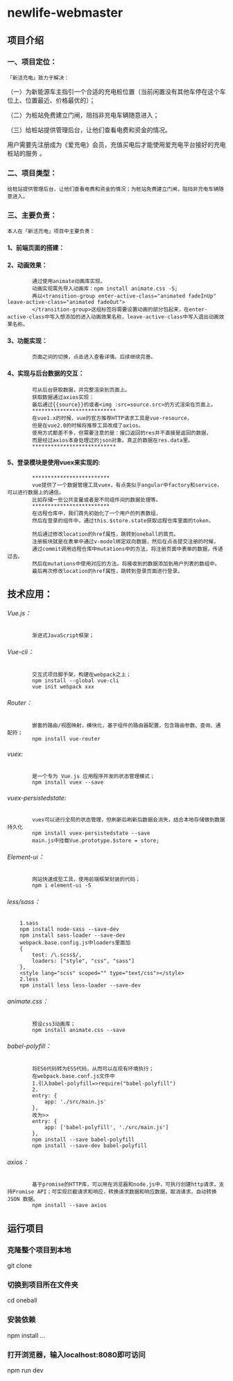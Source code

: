 # newlife-webmaster

##  项目介绍
### 一、项目定位：
	「新活充电」致力于解决：

（一）为新能源车主指引一个合适的充电桩位置（当前闲置没有其他车停在这个车位上、位置最近、价格最优的）；

（二）为桩站免费建立门闸，阻挡非充电车辆随意进入；

（三）给桩站提供管理后台，让他们查看电费和资金的情况。

用户需要先注册成为《爱充电》会员，充值买电后才能使用爱充电平台接好的充电桩站的服务 。
### 二、项目类型：
    给桩站提供管理后台，让他们查看电费和资金的情况；为桩站免费建立门闸，阻挡非充电车辆随意进入。
### 三、主要负责：
    本人在「新活充电」项目中主要负责：
####    1、前端页面的搭建：
			 
####    2、动画效果：
			通过使用animate动画库实现。
            动画实现需先导入动画库：npm install animate.css -S;
            再以<transition-group enter-active-class="animated fadeInUp" leave-active-class="animated fadeOut">
            </transition-group>这组标签将需要设置动画的部分包起来，在enter-active-class中写入想添加的进入动画效果名称，leave-active-class中写入退出动画效果名称。
####    3、功能实现：
			页面之间的切换，点击进入查看详情。后续继续完善。
####    4、实现与后台数据的交互：
			可从后台获取数据，并完整渲染到页面上。
            获取数据通过axios实现：
            最后通过{{source}}的或者<img :src=source.src>的方式渲染在页面上。
			***************************
			在vue1.x的时候，vue的官方推荐HTTP请求工具是vue-resource，
			但是在vue2.0的时候将推荐工具改成了axios。
			使用方式都差不多，但需要注意的是：接口返回的res并不直接是返回的数据，
			而是经过axios本身处理过的json对象。真正的数据在res.data里。
			***************************
####	5、登录模块是使用vuex来实现的:
			*************************
			vue提供了一个数据管理工具vuex，有点类似于angular中factory和service，可以进行数据上的通信。
			比如存储一些公共变量或者是不同组件间的数据处理等。
			*************************
			在远程仓库中，我们首先初始化了一个用户的列表数组，
			然后在登录的组件中，通过this.$store.state获取远程仓库里面的token，
			
			然后通过修改location的href属性，跳转到oneball的首页。
			注册板块就是在表单中通过v-model绑定双向数据，然后在点击提交注册的时候，
			通过commit调用远程仓库中mutations中的方法，将注册页面中表单的数据，传递过去。
			然后在mutations中使用对应的方法。将接收到的数据添加到用户列表的数组中。
			最后再次修改location的href属性，跳转到登录页面进行登录。
## 技术应用：
######  Vue.js：
			渐进式JavaScript框架；
######	Vue-cli：
			交互式项目脚手架，构建在webpack之上；
			npm install --global vue-cli
			vue init webpack xxx
######  Router：
			嵌套的路由/视图映射，模块化，基于组件的路由器配置，包含路由参数、查询、通配符；
			npm install vue-router
######	vuex:  
			是一个专为 Vue.js 应用程序开发的状态管理模式；
			npm install vuex --save
######	vuex-persistedstate:  
			vuex可以进行全局的状态管理，但刷新后刷新后数据会消失，结合本地存储做到数据持久化
			npm install vuex-persistedstate --save
			main.js中挂载Vue.prototype.$store = store;
######  Element-ui：
			网站快速成型工具，使用前端框架封装的代码；
			npm i element-ui -S
######	less/sass：
		1.sass
		npm install node-sass --save-dev
		npm install sass-loader --save-dev
		webpack.base.config.js中loaders里面加
		{
			test: /\.scss$/,
			loaders: ["style", "css", "sass"]
       	},
		<style lang="scss" scoped="" type="text/css"></style>
		2.less
		npm install less less-loader --save-dev
		
		
######	animate.css：
			预设css3动画库；
			npm install animate.css --save
######	babel-polyfill：
			将ES6代码转为ES5代码，从而可以在现有环境执行；
			在webpack.base.conf.js文件中
			1.引入babel-polyfill=>require("babel-polyfill") 
			2. 
			entry: {
				app: './src/main.js'
			},
			改为>>
			entry: {
				app: ['babel-polyfill', './src/main.js']
			},
			npm install --save babel-polyfill
			npm install --save-dev babel-polyfill
######  axios：
			基于promise的HTTP库，可以用在浏览器和node.js中，可执行创建http请求，支持Promise API；可实现拦截请求和响应，转换请求数据和响应数据，取消请求，自动转换 JSON 数据。
			npm install --save axios 
	
## 运行项目


### 克隆整个项目到本地
git clone 

### 切换到项目所在文件夹
cd oneball

### 安装依赖
npm install ...

### 打开浏览器，输入localhost:8080即可访问
npm run dev